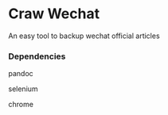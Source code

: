 # Craw Wechat

An easy tool to backup wechat official articles 

### Dependencies
pandoc 

selenium

chrome
